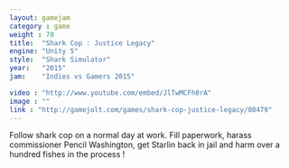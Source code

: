 ```yaml
---
layout: gamejam
category : game
weight : 70
title:  "Shark Cop : Justice Legacy"
engine: "Unity 5"
style:  "Shark Simulator"
year:   "2015"
jam:    "Indies vs Gamers 2015"

video : "http://www.youtube.com/embed/JlTwMCFh0rA"
image : ""
link : "http://gamejolt.com/games/shark-cop-justice-legacy/80479"
---
```

Follow shark cop on a normal day at work. Fill paperwork, harass commissioner Pencil Washington, get Starlin back in jail and harm over a hundred fishes in the process !
